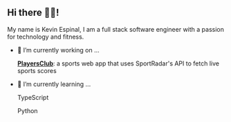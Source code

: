 ## Hi there 👋🏽!

My name is Kevin Espinal, I am a full stack software engineer with a passion for technology and fitness.

- 🔭 I’m currently working on ...

     **[PlayersClub](https://playersclub.herokuapp.com/#/)**: a sports web app that uses SportRadar's API to fetch live sports scores

- 🌱 I’m currently learning ...

     TypeScript
     
     Python
<!--
**espinalk212/espinalk212** is a ✨ _special_ ✨ repository because its `README.md` (this file) appears on your GitHub profile.

Here are some ideas to get you started:

- 🔭 I’m currently working on ...
- 🌱 I’m currently learning ...
- 👯 I’m looking to collaborate on ...
- 🤔 I’m looking for help with ...
- 💬 Ask me about ...
- 📫 How to reach me: ...
- 😄 Pronouns: ...
- ⚡ Fun fact: ...
-->
